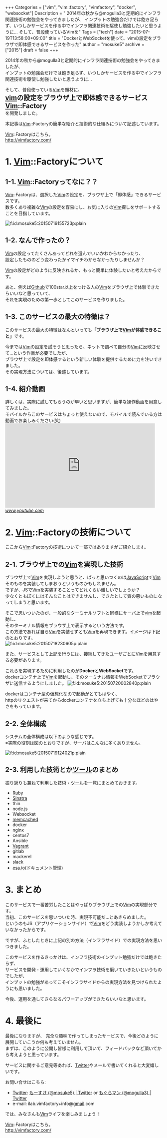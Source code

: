 +++
Categories = ["vim", "vim::factory", "vimfactory", "docker", "websocket"]
Description = " 2014年の秋から@mogulla3と定期的にインフラ関連技術の勉強会をやってきましたが、 インプットの勉強会だけでは飽き足らず、いつしかサービスを作る中でインフラ関連技術を駆使し勉強したいと思うように…  そして、普段使っているVimを"
Tags = ["tech"]
date = "2015-07-19T13:58:00+09:00"
title = "DockerとWebSocketを使って、vimの設定をブラウザで即体感できるサービスを作った"
author = "mosuke5"
archive = ["2015"]
draft = false
+++

<body>
<p>2014年の秋から@mogulla3と定期的にインフラ関連技術の勉強会をやってきましたが、<br>
インプットの勉強会だけでは飽き足らず、いつしかサービスを作る中でインフラ関連技術を駆使し勉強したいと思うように…</p>

<p>そして、普段使っている<a class="keyword" href="http://d.hatena.ne.jp/keyword/Vim">Vim</a>を題材に、<br>
<b><span style="font-size: 150%"><a class="keyword" href="http://d.hatena.ne.jp/keyword/vim">vim</a>の設定をブラウザ上で即体感できるサービス <a class="keyword" href="http://d.hatena.ne.jp/keyword/Vim">Vim</a>::Factory</span></b><br>
を開発しました。</p>

<p>本記事は<a class="keyword" href="http://d.hatena.ne.jp/keyword/Vim">Vim</a>::Factoryの簡単な紹介と技術的な仕組みについて記述しています。</p>

<p><a class="keyword" href="http://d.hatena.ne.jp/keyword/Vim">Vim</a>::Factoryはこちら。<br>
<a href="http://vimfactory.com/">http://vimfactory.com/</a></p>

<h1>1. <a class="keyword" href="http://d.hatena.ne.jp/keyword/Vim">Vim</a>::Factoryについて</h1>

<h2>1-1. <a class="keyword" href="http://d.hatena.ne.jp/keyword/Vim">Vim</a>::Factoryってなに？？</h2>

<p><a class="keyword" href="http://d.hatena.ne.jp/keyword/Vim">Vim</a>::Factoryは、選択した<a class="keyword" href="http://d.hatena.ne.jp/keyword/Vim">Vim</a>の設定を、ブラウザ上で「即体感」できるサービスです。<br>
数多くあり複雑な<a class="keyword" href="http://d.hatena.ne.jp/keyword/Vim">Vim</a>の設定を容易にし、お気に入りの<a class="keyword" href="http://d.hatena.ne.jp/keyword/Vim">Vim</a>探しをサポートすることを目指しています。</p>

<p><span itemscope itemtype="http://schema.org/Photograph"><img src="http://cdn-ak.f.st-hatena.com/images/fotolife/m/mosuke5/20150719/20150719155723.png" alt="f:id:mosuke5:20150719155723p:plain" title="f:id:mosuke5:20150719155723p:plain" class="hatena-fotolife" itemprop="image"></span></p>

<h2>1-2. なんで作ったの？</h2>

<p><a class="keyword" href="http://d.hatena.ne.jp/keyword/Vim">Vim</a>の設定ってたくさんあってどれを選んでいいかわからなかったり、<br>
設定したもののどう変わったかイマイチわからなかったりしませんか？</p>

<p><a class="keyword" href="http://d.hatena.ne.jp/keyword/Vim">Vim</a>の設定がどのように反映されるか、もっと簡単に体験したいと考えたからです。</p>

<p>あと、例えば<a class="keyword" href="http://d.hatena.ne.jp/keyword/Github">Github</a>で100star以上をつける人の<a class="keyword" href="http://d.hatena.ne.jp/keyword/Vim">Vim</a>をブラウザ上で体験できたらいいなと思っていて、<br>
それを実現のための第一歩としてこのサービスを作りました。</p>

<h2>1-3. このサービスの最大の特徴は？</h2>

<p>このサービスの最大の特徴はなんといっても<b>「ブラウザ上で<a class="keyword" href="http://d.hatena.ne.jp/keyword/Vim">Vim</a>が体感できること」</b>です。</p>

<p>今までは<a class="keyword" href="http://d.hatena.ne.jp/keyword/Vim">Vim</a>の設定を試そうと思ったら、ネットで調べて自分の<a class="keyword" href="http://d.hatena.ne.jp/keyword/Vim">Vim</a>に反映させて…という作業が必要でしたが、<br>
ブラウザ上で設定を即体感するという新しい体験を提供するために力を注いできました。<br>
その実現方法については、後述しています。</p>

<h2>1-4. 紹介動画</h2>

<p>詳しくは、実際に試してもらうのが早いと思いますが、簡単な操作動画を用意してみました。<br>
モバイルからこのサービスはちょっと使えないので、モバイルで読んでいる方は動画でお楽しみください(笑)<br>
<iframe width="480" height="270" src="https://www.youtube.com/embed/j20agcBcAec?feature=oembed" frameborder="0" allowfullscreen></iframe><cite class="hatena-citation"><a href="https://www.youtube.com/watch?v=j20agcBcAec&amp;feature=youtu.be">www.youtube.com</a></cite></p>

<h1>2. <a class="keyword" href="http://d.hatena.ne.jp/keyword/Vim">Vim</a>::Factoryの技術について</h1>

<p>ここから<a class="keyword" href="http://d.hatena.ne.jp/keyword/Vim">Vim</a>::Factoryの技術について一部ではありますがご紹介します。</p>

<h2>2-1. ブラウザ上での<a class="keyword" href="http://d.hatena.ne.jp/keyword/Vim">Vim</a>を実現した技術</h2>

<p>ブラウザ上で<a class="keyword" href="http://d.hatena.ne.jp/keyword/Vim">Vim</a>を実現しようと思うと、ぱっと思いつくのは<a class="keyword" href="http://d.hatena.ne.jp/keyword/JavaScript">JavaScript</a>で<a class="keyword" href="http://d.hatena.ne.jp/keyword/Vim">Vim</a>そのものを実装してしまおうというものかもしれません。<br>
ですが、JSで<a class="keyword" href="http://d.hatena.ne.jp/keyword/Vim">Vim</a>を実装することってどれくらい難しいでしょうか？<br>
少なくともぼくにはそんなことはできませんし、できたとして質の悪いものになってしまうと思います。</p>

<p>そこで思いついたのが、一般的なターミナルソフトと同様にサーバ上で<a class="keyword" href="http://d.hatena.ne.jp/keyword/vim">vim</a>を起動し、<br>
そのターミナル情報をブラウザ上で表示するという方法です。<br>
この方法であれば自ら<a class="keyword" href="http://d.hatena.ne.jp/keyword/Vim">Vim</a>を実装せずとも<a class="keyword" href="http://d.hatena.ne.jp/keyword/Vim">Vim</a>を再現できます。イメージは下記のとおりです。<br>
<span itemscope itemtype="http://schema.org/Photograph"><img src="http://cdn-ak.f.st-hatena.com/images/fotolife/m/mosuke5/20150718/20150718230605.png" alt="f:id:mosuke5:20150718230605p:plain" title="f:id:mosuke5:20150718230605p:plain" class="hatena-fotolife" itemprop="image"></span></p>

<p>また、サービスとして上記を行うには、接続してきたユーザごとに<a class="keyword" href="http://d.hatena.ne.jp/keyword/Vim">Vim</a>を用意する必要があります。</p>

<p>これらを実現するために利用したのが<b>Docker</b>と<b>WebSocket</b>です。<br>
dockerコンテナ上で<a class="keyword" href="http://d.hatena.ne.jp/keyword/Vim">Vim</a>を起動し、そのターミナル情報をWebSocketでブラウザに送信するようにしました。
<span itemscope itemtype="http://schema.org/Photograph"><img src="http://cdn-ak.f.st-hatena.com/images/fotolife/m/mosuke5/20150720/20150720002840.png" alt="f:id:mosuke5:20150720002840p:plain" title="f:id:mosuke5:20150720002840p:plain" class="hatena-fotolife" itemprop="image"></span></p>

<p>dockerはコンテナ型の仮想化なので起動がとてもはやく、<br>
httpのリクエストが来てからdockerコンテナを立ち上げても十分なほどのはやさをもっています。</p>

<h2>2-2. 全体構成</h2>

<p>システムの全体構成は以下のような感じです。<br>
※実際の役割は図のとおりですが、サーバはこんなに多くありません。</p>

<p><span itemscope itemtype="http://schema.org/Photograph"><img src="http://cdn-ak.f.st-hatena.com/images/fotolife/m/mosuke5/20150719/20150719124021.png" alt="f:id:mosuke5:20150719124021p:plain" title="f:id:mosuke5:20150719124021p:plain" class="hatena-fotolife" itemprop="image"></span></p>

<h2>2-3. 利用した技術とか<a class="keyword" href="http://d.hatena.ne.jp/keyword/%A5%C4%A1%BC%A5%EB">ツール</a>のまとめ</h2>

<p>振り返りも兼ねて利用した技術・<a class="keyword" href="http://d.hatena.ne.jp/keyword/%A5%C4%A1%BC%A5%EB">ツール</a>を一覧にまとめておきます。</p>

<ul>
<li><a class="keyword" href="http://d.hatena.ne.jp/keyword/Ruby">Ruby</a></li>
<li><a class="keyword" href="http://d.hatena.ne.jp/keyword/Sinatra">Sinatra</a></li>
<li>thin</li>
<li>node.js</li>
<li>Websocket</li>
<li><a class="keyword" href="http://d.hatena.ne.jp/keyword/memcached">memcached</a></li>
<li>docker</li>
<li>nginx</li>
<li>centos7</li>
<li>Ansible</li>
<li><a class="keyword" href="http://d.hatena.ne.jp/keyword/Vagrant">Vagrant</a></li>
<li>gitlab</li>
<li>mackerel</li>
<li>slack</li>
<li>
<a class="keyword" href="http://d.hatena.ne.jp/keyword/esa">esa</a>.io(ドキュメント管理)</li>
</ul>


<h1>3. まとめ</h1>

<p>このサービスで一番苦労したことはやっぱりブラウザ上での<a class="keyword" href="http://d.hatena.ne.jp/keyword/Vim">Vim</a>の実現部分です。<br>
当初、このサービスを思いついた時、実現不可能だ…とあきらめました。<br>
というのもJS（アプリケーションサイド）で<a class="keyword" href="http://d.hatena.ne.jp/keyword/Vim">Vim</a>をどう実装しようかしか考えていなかったからです。</p>

<p>ですが、ふとしたときに上記の別の方法（インフラサイド）での実現方法を思いつきました。</p>

<p>このサービスを作るきっかけは、インフラ技術のインプット勉強だけでは飽きたらず、<br>
サービスを開発・運用していくなかでインフラ技術を磨いていきたいというものでしたが、<br>
インプットの勉強があってこそインフラサイドからの実現方法を見つけられたようにも思いました。</p>

<p>今後、運用を通してさらなるパワーアップができたらいいなと思います。</p>

<h1>4. 最後に</h1>

<p>最後になりますが、
完全な趣味で作ってしまったサービスで、今後どのように展開していこうか何も考えていません。<br>
まずは、このように公開し皆様に利用して頂いて、フィードバックなど頂いてから考えようと思っています。</p>

<p>サービスに関するご意見等あれば、<a class="keyword" href="http://d.hatena.ne.jp/keyword/Twitter">Twitter</a>やメールで書いてくれると大変嬉しいです。</p>

<p>お問い合せはこちら:</p>

<ul>
<li>
<a class="keyword" href="http://d.hatena.ne.jp/keyword/Twitter">Twitter</a>: <a href="https://twitter.com/mosuke5">もーすけ (@mosuke5) | Twitter</a> or <a href="https://twitter.com/mogulla3">もぐらマン (@mogulla3) | Twitter</a>
</li>
<li>e-mail: ilab.vimfactory+info@<a class="keyword" href="http://d.hatena.ne.jp/keyword/gmail">gmail</a>.com</li>
</ul>


<p>では、みなさんも<a class="keyword" href="http://d.hatena.ne.jp/keyword/Vim">Vim</a>ライフを楽しみましょう！</p>

<p><a class="keyword" href="http://d.hatena.ne.jp/keyword/Vim">Vim</a>::Factoryはこちら。<br>
<a href="http://vimfactory.com/">http://vimfactory.com/</a></p>
</body>
